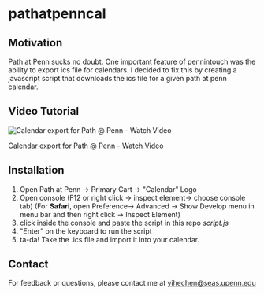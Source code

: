 # pathatpenncal

## Motivation

Path at Penn sucks no doubt. One important feature of pennintouch was the ability to export ics file for calendars. I decided to fix this by creating a javascript script that downloads the ics file for a given path at penn calendar.
## Video Tutorial
![Calendar export for Path @ Penn - Watch Video](https://cdn.loom.com/sessions/thumbnails/69b23257cc324d7bb49c0ffb580dcea2-with-play.gif "Calendar export for Path @ Penn")

[Calendar export for Path @ Penn - Watch Video](https://www.loom.com/share/69b23257cc324d7bb49c0ffb580dcea2)


## Installation
1. Open Path at Penn -> Primary Cart -> "Calendar" Logo
2. Open console (F12 or right click -> inspect element-> choose console tab) (For **Safari**, open Preference-> Advanced -> Show Develop menu in menu bar and then right click -> Inspect Element)
3. click inside the console and paste the script in this repo *script.js*
4. "Enter” on the keyboard to run the script
5. ta-da! Take the .ics file and import it into your calendar.

## Contact
For feedback or questions, please contact me at yihechen@seas.upenn.edu